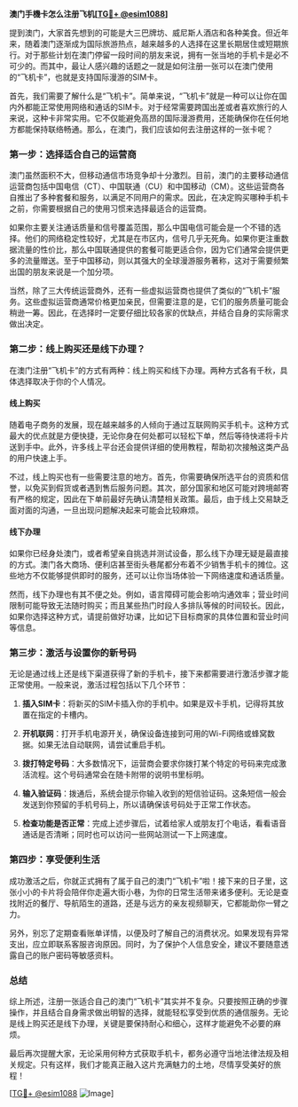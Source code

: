 **澳门手機卡怎么注册飞机[[TG💪+ @esim1088](https://t.me/s/esim1088)]**

提到澳门，大家首先想到的可能是大三巴牌坊、威尼斯人酒店和各种美食。但近年来，随着澳门逐渐成为国际旅游热点，越来越多的人选择在这里长期居住或短期旅行。对于那些计划在澳门停留一段时间的朋友来说，拥有一张当地的手机卡是必不可少的。而其中，最让人感兴趣的话题之一就是如何注册一张可以在澳门使用的“飞机卡”，也就是支持国际漫游的SIM卡。

首先，我们需要了解什么是“飞机卡”。简单来说，“飞机卡”就是一种可以让你在国内外都能正常使用网络和通话的SIM卡。对于经常需要跨国出差或者喜欢旅行的人来说，这种卡非常实用。它不仅能避免高昂的国际漫游费用，还能确保你在任何地方都能保持联络畅通。那么，在澳门，我们应该如何去注册这样的一张卡呢？

### **第一步：选择适合自己的运营商**

澳门虽然面积不大，但移动通信市场竞争却十分激烈。目前，澳门的主要移动通信运营商包括中国电信（CT）、中国联通（CU）和中国移动（CM）。这些运营商各自推出了多种套餐和服务，以满足不同用户的需求。因此，在决定购买哪种手机卡之前，你需要根据自己的使用习惯来选择最适合的运营商。

如果你主要关注通话质量和信号覆盖范围，那么中国电信可能会是一个不错的选择。他们的网络稳定性较好，尤其是在市区内，信号几乎无死角。如果你更注重数据流量的性价比，那么中国联通提供的套餐可能更适合你，因为它们通常会提供更多的流量赠送。至于中国移动，则以其强大的全球漫游服务著称，这对于需要频繁出国的朋友来说是一个加分项。

当然，除了三大传统运营商外，还有一些虚拟运营商也提供了类似的“飞机卡”服务。这些虚拟运营商通常价格更加亲民，但需要注意的是，它们的服务质量可能会稍逊一筹。因此，在选择时一定要仔细比较各家的优缺点，并结合自身的实际需求做出决定。

### **第二步：线上购买还是线下办理？**

在澳门注册“飞机卡”的方式有两种：线上购买和线下办理。两种方式各有千秋，具体选择取决于你的个人情况。

#### **线上购买**
随着电子商务的发展，现在越来越多的人倾向于通过互联网购买手机卡。这种方式最大的优点就是方便快捷，无论你身在何处都可以轻松下单，然后等待快递将卡片送到手中。此外，许多线上平台还会提供详细的使用教程，帮助初次接触这类产品的用户快速上手。

不过，线上购买也有一些需要注意的地方。首先，你需要确保所选平台的资质和信誉，以免买到假货或者遇到售后服务问题。其次，部分国家和地区可能对跨境邮寄有严格的规定，因此在下单前最好先确认清楚相关政策。最后，由于线上交易缺乏面对面的沟通，一旦出现问题解决起来可能会比较麻烦。

#### **线下办理**
如果你已经身处澳门，或者希望亲自挑选并测试设备，那么线下办理无疑是最直接的方式。澳门各大商场、便利店甚至街头巷尾都分布着不少销售手机卡的摊位。这些地方不仅能够提供即时的服务，还可以让你当场体验一下网络速度和通话质量。

然而，线下办理也有其不便之处。例如，语言障碍可能会影响沟通效率；营业时间限制可能导致无法随时购买；而且某些热门时段人多排队等候的时间较长。因此，如果你选择这种方式，请提前做好功课，比如记下目标商家的具体位置和营业时间等信息。

### **第三步：激活与设置你的新号码**

无论是通过线上还是线下渠道获得了新的手机卡，接下来都需要进行激活步骤才能正常使用。一般来说，激活过程包括以下几个环节：

1. **插入SIM卡**：将新买的SIM卡插入你的手机中。如果是双卡手机，记得将其放置在指定的卡槽内。
   
2. **开机联网**：打开手机电源开关，确保设备连接到可用的Wi-Fi网络或蜂窝数据。如果无法自动联网，请尝试重启手机。

3. **拨打特定号码**：大多数情况下，运营商会要求你拨打某个特定的号码来完成激活流程。这个号码通常会在随卡附带的说明书里标明。

4. **输入验证码**：拨通后，系统会提示你输入收到的短信验证码。这条短信一般会发送到你预留的手机号码上，所以请确保该号码处于正常工作状态。

5. **检查功能是否正常**：完成上述步骤后，试着给家人或朋友打个电话，看看语音通话是否清晰；同时也可以访问一些网站测试一下上网速度。

### **第四步：享受便利生活**

成功激活之后，你就正式拥有了属于自己的澳门“飞机卡”啦！接下来的日子里，这张小小的卡片将会陪伴你走遍大街小巷，为你的日常生活带来诸多便利。无论是查找附近的餐厅、导航陌生的道路，还是与远方的亲友视频聊天，它都能助你一臂之力。

另外，别忘了定期查看账单详情，以便及时了解自己的消费状况。如果发现有异常支出，应立即联系客服咨询原因。同时，为了保护个人信息安全，建议不要随意透露自己的账户密码等敏感资料。

### **总结**

综上所述，注册一张适合自己的澳门“飞机卡”其实并不复杂。只要按照正确的步骤操作，并且结合自身需求做出明智的选择，就能轻松享受到优质的通信服务。无论是线上购买还是线下办理，关键是要保持耐心和细心，这样才能避免不必要的麻烦。

最后再次提醒大家，无论采用何种方式获取手机卡，都务必遵守当地法律法规及相关规定。只有这样，我们才能真正融入这片充满魅力的土地，尽情享受美好的旅程！

[[TG💪+ @esim1088](https://t.me/s/esim1088) ![Image](https://i.postimg.cc/4NQfJmqS/Snipaste-2025-05-13-00-14-12.png)]